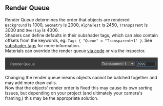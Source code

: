 ## Render Queue
Render Queue determines the order that objects are rendered.  
`Background` is 1000, `Geometry` is 2000, `AlphaTest` is 2450, `Transparent` is 3000 and `Overlay` is 4000.  
Shaders can define defaults in their subshader tags, which can also contain offsets from the keywords, eg. `Tags { "Queue" = "Transparent+1" }`. See [subshader tags](https://docs.unity3d.com/Manual/SL-SubShaderTags.html) for more information.  
Materials can override the render queue [via code](https://docs.unity3d.com/ScriptReference/Material-renderQueue.html) or via the inspector.  

![Dithering](render-queue.png)  

Changing the render queue means objects cannot be batched together and may add more draw calls.  
Now that the objects' render order is fixed this may cause its own sorting issues, but depending on your project (and ultimately your camera's framing,) this may be the appropriate solution.